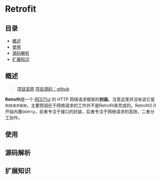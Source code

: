 # Retrofit 

## 目录

+ [概述](#0)
+ [使用](#1)
+ [源码解析](#2)
+ [扩展知识](#3)


<h2 id="0"> 概述 </h2>

> [项目官网](http://square.github.io/retrofit/)
>                    [项目源码：github](https://github.com/square/retrofit)

**Retrofit**是一个 [RESTful](http://baike.baidu.com/link?url=diNiB-Mag1_w58m9Ygv1Q_exrnWeIwysrGakOZpcB1gnhiNfqhX-5zUgM6r4lsU2eilk7J7Qcg7EJdXp7K2M8K "RESTful百度百科") 的 HTTP 网络请求框架的**封装**。注意这里并没有说它是`网络请求框架`，主要原因在于网络请求的工作并不是Retrofit来完成的。Retrofit2.0 开始内置`OkHttp`，前者专注于接口的封装，后者专注于网络请求的高效，二者分工协作。


<h2 id="1"> 使用 </h2>

<h2 id="2"> 源码解析 </h2>

<h2 id="3"> 扩展知识 </h2>
